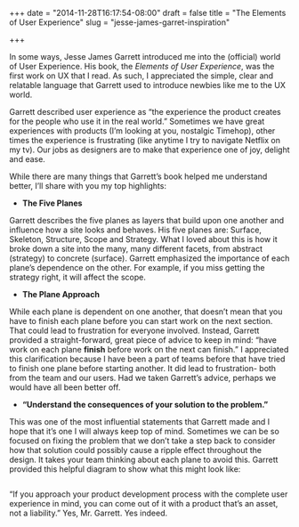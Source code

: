 +++
date = "2014-11-28T16:17:54-08:00"
draft = false
title = "The Elements of User Experience"
slug = "jesse-james-garret-inspiration"

+++

In some ways, Jesse James Garrett introduced me into the (official) world of User Experience. 
His book, the *Elements of User Experience*, was the first work on UX that I read. As such, I appreciated the simple, clear and relatable language that Garrett used to introduce newbies like me to the UX world. 

Garrett described user experience as “the experience the product creates for the people who use it in the real world.” Sometimes we have great experiences with products (I’m looking at you, nostalgic Timehop), other times the experience is frustrating (like anytime I try to navigate Netflix on my tv). Our jobs as designers are to make that experience one of joy, delight and ease. 

While there are many things that Garrett’s book helped me understand better, I’ll share with you my top highlights:

* **The Five Planes**

Garrett describes the five planes as layers that build upon one another and influence how a site looks and behaves. His five planes are: Surface, Skeleton, Structure, Scope and Strategy. What I loved about this is how it broke down a site into the many, many different facets, from abstract (strategy) to concrete (surface). Garrett emphasized the importance of each plane’s dependence on the other. For example, if you miss getting the strategy right, it will affect the scope. 

* **The Plane Approach**

While each plane is dependent on one another, that doesn’t mean that you have to finish each plane before you can start work on the next section. That could lead to frustration for everyone involved. Instead, Garrett provided a straight-forward, great piece of advice to keep in mind: “have work on each plane **finish** before work on the next can finish.” I appreciated this clarification because I have been a part of teams before that have tried to finish one plane before starting another. It did lead to frustration- both from the team and our users. Had we taken Garrett’s advice, perhaps we would have all been better off. 
									
* **“Understand the consequences of your solution to the problem.”**

This was one of the most influential statements that Garrett made and I hope that it’s one I will always keep top of mind. Sometimes we can be so focused on fixing the problem that we don’t take a step back to consider how that solution could possibly cause a ripple effect throughout the design. It takes your team thinking about each plane to avoid this. Garrett provided this helpful diagram to show what this might look like:

<img class="img-responsive img-centered" src="/images/diagram.png" alt="">


“If you approach your product development process with the complete user experience in mind, you can come out of it with a product that’s an asset, not a liability.” Yes, Mr. Garrett. Yes indeed. 
					
				
			
		

				
			
		


 
